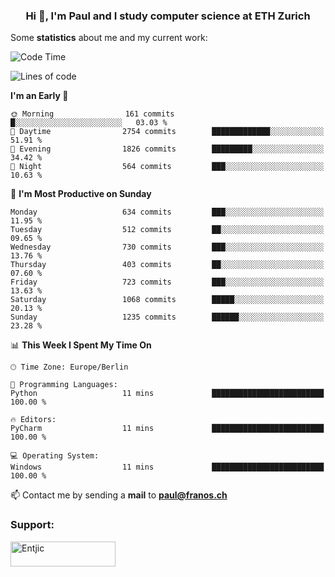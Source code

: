 <h3 align="center">Hi 👋, I'm Paul and I study computer science at ETH Zurich</h3>


Some **statistics** about me and my current work:

<!--START_SECTION:waka-->
![Code Time](http://img.shields.io/badge/Code%20Time-1%2C545%20hrs%2037%20mins-blue)

![Lines of code](https://img.shields.io/badge/From%20Hello%20World%20I%27ve%20Written-2.8%20million%20lines%20of%20code-blue)

**I'm an Early 🐤** 

```text
🌞 Morning                161 commits         █░░░░░░░░░░░░░░░░░░░░░░░░   03.03 % 
🌆 Daytime                2754 commits        █████████████░░░░░░░░░░░░   51.91 % 
🌃 Evening                1826 commits        █████████░░░░░░░░░░░░░░░░   34.42 % 
🌙 Night                  564 commits         ███░░░░░░░░░░░░░░░░░░░░░░   10.63 % 
```
📅 **I'm Most Productive on Sunday** 

```text
Monday                   634 commits         ███░░░░░░░░░░░░░░░░░░░░░░   11.95 % 
Tuesday                  512 commits         ██░░░░░░░░░░░░░░░░░░░░░░░   09.65 % 
Wednesday                730 commits         ███░░░░░░░░░░░░░░░░░░░░░░   13.76 % 
Thursday                 403 commits         ██░░░░░░░░░░░░░░░░░░░░░░░   07.60 % 
Friday                   723 commits         ███░░░░░░░░░░░░░░░░░░░░░░   13.63 % 
Saturday                 1068 commits        █████░░░░░░░░░░░░░░░░░░░░   20.13 % 
Sunday                   1235 commits        ██████░░░░░░░░░░░░░░░░░░░   23.28 % 
```


📊 **This Week I Spent My Time On** 

```text
🕑︎ Time Zone: Europe/Berlin

💬 Programming Languages: 
Python                   11 mins             █████████████████████████   100.00 % 

🔥 Editors: 
PyCharm                  11 mins             █████████████████████████   100.00 % 

💻 Operating System: 
Windows                  11 mins             █████████████████████████   100.00 % 
```


<!--END_SECTION:waka-->

📫 Contact me by sending a **mail** to **paul@franos.ch**

<h3 align="left">Support:</h3>
<p><a href="https://ko-fi.com/Entjic"> <img align="left" src="https://cdn.ko-fi.com/cdn/kofi3.png?v=3" height="40" width="168" alt="Entjic" /></a></p>
